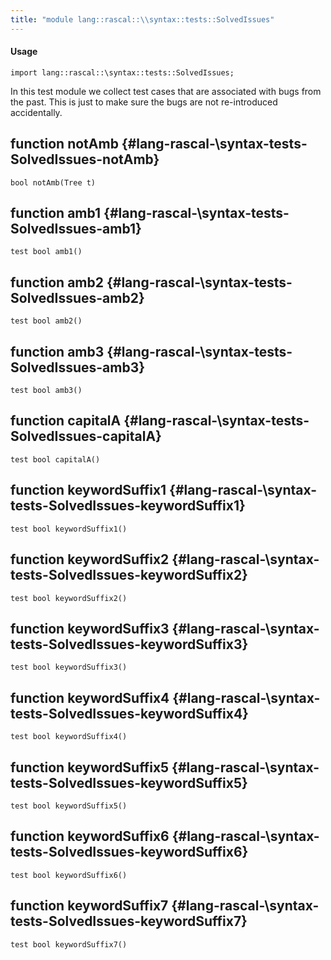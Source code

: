 ```yaml
---
title: "module lang::rascal::\\syntax::tests::SolvedIssues"
---
```


#### Usage

`import lang::rascal::\syntax::tests::SolvedIssues;`


In this test module we collect test cases that are associated with bugs from the past.
This is just to make sure the bugs are not re-introduced accidentally.


## function notAmb {#lang-rascal-\syntax-tests-SolvedIssues-notAmb}

```rascal
bool notAmb(Tree t)

```

## function amb1 {#lang-rascal-\syntax-tests-SolvedIssues-amb1}

```rascal
test bool amb1()

```

## function amb2 {#lang-rascal-\syntax-tests-SolvedIssues-amb2}

```rascal
test bool amb2()

```

## function amb3 {#lang-rascal-\syntax-tests-SolvedIssues-amb3}

```rascal
test bool amb3()

```

## function capitalA {#lang-rascal-\syntax-tests-SolvedIssues-capitalA}

```rascal
test bool capitalA()

```

## function keywordSuffix1 {#lang-rascal-\syntax-tests-SolvedIssues-keywordSuffix1}

```rascal
test bool keywordSuffix1()

```

## function keywordSuffix2 {#lang-rascal-\syntax-tests-SolvedIssues-keywordSuffix2}

```rascal
test bool keywordSuffix2()

```

## function keywordSuffix3 {#lang-rascal-\syntax-tests-SolvedIssues-keywordSuffix3}

```rascal
test bool keywordSuffix3()

```

## function keywordSuffix4 {#lang-rascal-\syntax-tests-SolvedIssues-keywordSuffix4}

```rascal
test bool keywordSuffix4()

```

## function keywordSuffix5 {#lang-rascal-\syntax-tests-SolvedIssues-keywordSuffix5}

```rascal
test bool keywordSuffix5()

```

## function keywordSuffix6 {#lang-rascal-\syntax-tests-SolvedIssues-keywordSuffix6}

```rascal
test bool keywordSuffix6()

```

## function keywordSuffix7 {#lang-rascal-\syntax-tests-SolvedIssues-keywordSuffix7}

```rascal
test bool keywordSuffix7()

```

